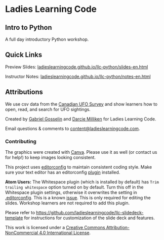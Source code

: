 # Ladies Learning Code

## Intro to Python

A full day introductory Python workshop.

## Quick Links

Preview Slides: <a href="https://ladieslearningcode.github.io/llc-python">ladieslearningcode.github.io/llc-python/slides-en.html</a>

Instructor Notes: <a href="https://ladieslearningcode.github.io/llc-python/notes-en.html">ladieslearningcode.github.io/llc-python/notes-en.html</a>

## Attributions

We use csv data from the [Canadian UFO Survey](http://survey.canadianuforeport.com/) and show learners how to open, read, and search for UFO sightings.

Created by [Gabriel Gosselin](https://twitter.com/fggosselin) and [Darcie Milliken](https://twitter.com/derushie) for Ladies Learning Code.

Email questions & comments to <content@ladieslearningcode.com>.


### Contributing

The graphics were created with [Canva](https://www.canva.com/). Please use it as well (or contact us for help!) to keep images looking consistent.

This project uses [editorconfig](http://editorconfig.org/) to maintain consistent coding style. Make sure your text editor has an editorconfig [plugin](http://editorconfig.org/#download) installed.

**Atom Users:** The Whitespace plugin (which is installed by default) has `Trim trailing whitespace` option turned on by default. Turn this off in the Whitespace plugin settings, otherwise it overwrites the setting in [.editorconfig](.editorconfig). This is a known [issue](https://github.com/sindresorhus/atom-editorconfig/issues/3). This is only required for editing the slides. Workshop learners are not required to add this plugin.

Please refer to https://github.com/ladieslearningcode/llc-slidedeck-template for instructions for customization of the slide deck and features.

This work is licensed under a <a rel="license" href="http://creativecommons.org/licenses/by-nc/4.0/">Creative Commons Attribution-NonCommercial 4.0 International License</a>.
